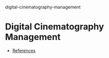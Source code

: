 digital-cinematography-management
# Digital Cinematography Management

- [References](./REFERENCES.md)
